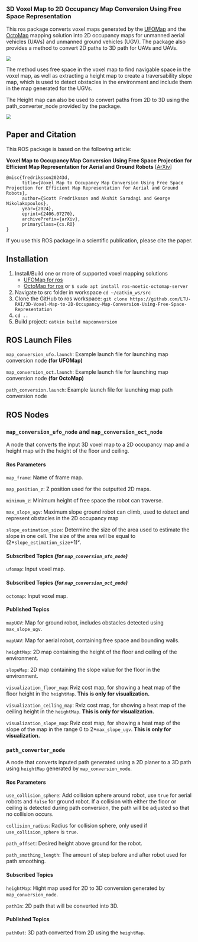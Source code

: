 ### 3D Voxel Map to 2D Occupancy Map Conversion Using Free Space Representation

This ros package converts voxel maps generated by the [UFOMap](https://github.com/UnknownFreeOccupied/ufomap) and the [OctoMap](https://octomap.github.io/) mapping solution into 2D occupancy maps for unmanned aerial vehicles (UAVs) and unmanned ground vehicles (UGV).  The package also provides a method to convert 2D paths to 3D path for UAVs and UAVs.

<img src="https://raw.githubusercontent.com/LTU-RAI/3D-Voxel-Map-to-2D-Occupancy-Map-Conversion-Using-Free-Space-Representation/Media/Media/indoor.gif" style="zoom:80%;" />

The method uses free space in the voxel map to find navigable space in the voxel map, as well as extracting a height map to create a traversability slope map, which is used to detect obstacles in the environment and include them in the map generated for the UGVs. 

The Height map can also be used to convert paths from 2D to 3D using the path_converter_node provided by the package. 

<img src="https://raw.githubusercontent.com/LTU-RAI/3D-Voxel-Map-to-2D-Occupancy-Map-Conversion-Using-Free-Space-Representation/Media/Media/cave.gif" style="zoom:80%;" />



## Paper and Citation

This ROS package is based on the following article:

**Voxel Map to Occupancy Map Conversion Using Free Space Projection for Efficient Map Representation for Aerial and Ground Robots** [[ArXiv](https://arxiv.org/abs/2406.07270)]

```
@misc{fredriksson20243d,
      title={Voxel Map to Occupancy Map Conversion Using Free Space Projection for Efficient Map Representation for Aerial and Ground Robots}, 
      author={Scott Fredriksson and Akshit Saradagi and George Nikolakopoulos},
      year={2024},
      eprint={2406.07270},
      archivePrefix={arXiv},
      primaryClass={cs.RO}
}
```

If you use this ROS package in a scientific publication, please cite the paper.

## Installation

1. Install/Build one or more of supported voxel mapping solutions
      * [UFOMap for ros](https://github.com/UnknownFreeOccupied/ufomap/wiki/Setup#installation)
      * [OctoMap for ros](https://github.com/OctoMap/octomap_mapping) or `$ sudo apt install ros-noetic-octomap-server`
2. Navigate to src folder in workspace `cd ~/catkin_ws/src`
3. Clone the GitHub  to ros workspace: `git clone https://github.com/LTU-RAI/3D-Voxel-Map-to-2D-Occupancy-Map-Conversion-Using-Free-Space-Representation`
4. `cd ..`
5. Build project: `catkin build mapconversion`

## ROS Launch Files

`map_conversion_ufo.launch`: Example launch file for launching map conversion node **(for UFOMap)**

`map_conversion_oct.launch`: Example launch file for launching map conversion node **(for OctoMap)**

`path_conversion.launch`: Example launch file for launching map path conversion node

## ROS Nodes

### `map_conversion_ufo_node` and `map_conversion_oct_node`

A node that converts the input 3D voxel map to a 2D occupancy map and a height map with the height of the floor and ceiling. 

#### Ros Parameters 

`map_frame`: Name of frame map.

`map_position_z`: Z position used for the outputted 2D maps. 

`minimum_z`: Minimum height of free space the robot can traverse. 

`max_slope_ugv`: Maximum slope ground robot can climb, used to detect and represent obstacles in the 2D occupancy map

`slope_estimation_size`: Determine the size of the area used to estimate the slope in one cell. The size of the area will be equal to (2*`slope_estimation_size`+1)².

#### Subscribed Topics *(for `map_conversion_ufo_node`)*

`ufomap`: Input voxel map. 

#### Subscribed Topics *(for `map_conversion_oct_node`)*

`octomap`: Input voxel map. 

#### Published Topics

`mapUGV`: Map for ground robot, includes obstacles detected using `max_slope_ugv`.

`mapUAV`: Map for aerial robot, containing free space and bounding walls. 

`heightMap`: 2D map containing the height of the floor and ceiling of the environment. 

`slopeMap`: 2D map containing the slope value for the floor in the environment. 

`visualization_floor_map`: Rviz cost map, for showing a heat map of the floor height in the `heightMap`. **This is only for visualization.** 

`visualization_ceiling_map`: Rviz cost map, for showing a heat map of the ceiling height in the `heightMap`. **This is only for visualization.** 

`visualization_slope_map`: Rviz cost map, for showing a heat map of the slope of the map in the range 0 to 2*`max_slope_ugv`. **This is only for visualization.** 



### `path_converter_node`

A node that converts inputed path generated using a 2D planer to a 3D path using `heightMap` generated by `map_conversion_node`.

#### Ros Parameters 

`use_collision_sphere`: Add collision sphere around robot, use `true` for aerial robots and `false` for ground robot. If a collision with either the floor or ceiling is detected during path conversion, the path will be adjusted so that no collision occurs.

`collision_radius`: Radius for collision sphere, only used if `use_collision_sphere` is  `true`. 

`path_offset`: Desired height above ground for the robot.

`path_smothing_length`: The amount of step before and after robot used for path smoothing.  

#### Subscribed Topics

`heightMap`: Hight map used for 2D to 3D conversion generated by `map_conversion_node`.

`pathIn`: 2D path that will be converted into 3D.

#### Published Topics

`pathOut`: 3D path converted from 2D using the `heightMap`.
